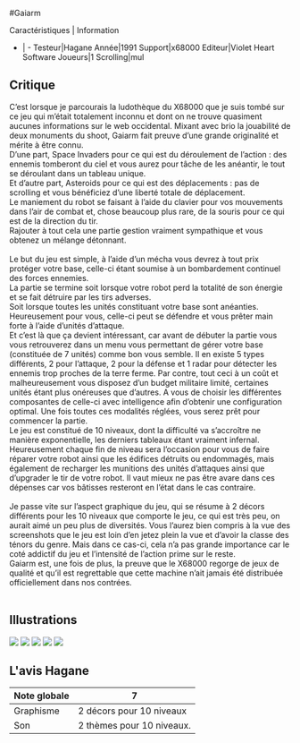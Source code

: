 #Gaiarm

Caractéristiques | Information
- | -
Testeur|Hagane
Année|1991
Support|x68000
Editeur|Violet Heart Software
Joueurs|1
Scrolling|mul

## Critique
C’est lorsque je parcourais la ludothèque du X68000 que je suis tombé sur ce jeu qui m’était totalement inconnu et dont on ne trouve quasiment aucunes informations sur le web occidental. Mixant avec brio la jouabilité de deux monuments du shoot, Gaiarm fait preuve d’une grande originalité et mérite à être connu. <br/>D’une part, Space Invaders pour ce qui est du déroulement de l’action : des ennemis tomberont du ciel et vous aurez pour tâche de les anéantir, le tout se déroulant dans un tableau unique. <br/>Et d’autre part, Asteroids pour ce qui est des déplacements : pas de scrolling et vous bénéficiez d’une liberté totale de déplacement. <br/>Le maniement du robot se faisant à l’aide du clavier pour vos mouvements dans l’air de combat et, chose beaucoup plus rare, de la souris pour ce qui est de la direction du tir. <br/>Rajouter à tout cela une partie gestion vraiment sympathique et vous obtenez un mélange détonnant. <br/><br/>Le but du jeu est simple, à l’aide d’un mécha vous devrez à tout prix protéger votre base, celle-ci étant soumise à un bombardement continuel des forces ennemies. <br/>La partie se termine soit lorsque votre robot perd la totalité de son énergie et se fait détruire par les tirs adverses. <br/>Soit lorsque toutes les unités constituant votre base sont anéanties. <br/>Heureusement pour vous, celle-ci peut se défendre et vous prêter main forte à l’aide d’unités d’attaque. <br/>Et c’est là que ça devient intéressant, car avant de débuter la partie vous vous retrouverez dans un menu vous permettant de gérer votre base (constituée de 7 unités) comme bon vous semble. Il en existe 5 types différents, 2 pour l’attaque, 2 pour la défense et 1 radar pour détecter les ennemis trop proches de la terre ferme. Par contre, tout ceci à un coût et malheureusement vous disposez d’un budget militaire limité, certaines unités étant plus onéreuses que d’autres. A vous de choisir les différentes composantes de celle-ci avec intelligence afin d’obtenir une configuration optimal. Une fois toutes ces modalités réglées, vous serez prêt pour commencer la partie. <br/>Le jeu est constitué de 10 niveaux, dont la difficulté va s’accroître ne manière exponentielle, les derniers tableaux étant vraiment infernal. Heureusement chaque fin de niveau sera l’occasion pour vous de faire réparer votre robot ainsi que les édifices détruits ou endommagés, mais également de recharger les munitions des unités d’attaques ainsi que d’upgrader le tir de votre robot. Il vaut mieux ne pas être avare dans ces dépenses car vos bâtisses resteront en l’état dans le cas contraire. <br/><br/>Je passe vite sur l’aspect graphique du jeu, qui se résume à 2 décors différents pour les 10 niveaux que comporte le jeu, ce qui est très peu, on aurait aimé un peu plus de diversités. Vous l’aurez bien compris à la vue des screenshots que le jeu est loin d’en jetez plein la vue et d’avoir la classe des ténors du genre. Mais dans ce cas-ci, cela n’a pas grande importance car le coté addictif du jeu et l’intensité de l’action prime sur le reste. <br/>Gaiarm est, une fois de plus, la preuve que le X68000 regorge de jeux de qualité et qu’il est regrettable que cette machine n’ait jamais été distribuée officiellement dans nos contrées. <br/><br/>

## Illustrations
![](http://www.shmup.com/images/thumbs/img_fiche_1_954.png)
![](http://www.shmup.com/images/thumbs/img_fiche_2_954.png)
![](http://www.shmup.com/images/thumbs/img_fiche_3_954.png)
![](http://www.shmup.com/images/thumbs/img_fiche_4_954.png)
![](http://www.shmup.com/images/thumbs/img_fiche_5_954.jpg)

## L'avis Hagane
Note globale|7
-|-
Graphisme|2 décors pour 10 niveaux
Son|2 thèmes pour 10 niveaux.
